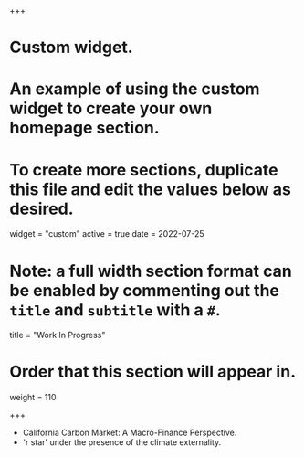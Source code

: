 +++
# Custom widget.
# An example of using the custom widget to create your own homepage section.
# To create more sections, duplicate this file and edit the values below as desired.
widget = "custom"
active = true
date = 2022-07-25

# Note: a full width section format can be enabled by commenting out the `title` and `subtitle` with a `#`.
title = "Work In Progress"


# Order that this section will appear in.
weight = 110

+++
- California Carbon Market: A Macro-Finance Perspective.
- 'r star' under the presence of the climate externality.
